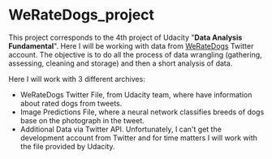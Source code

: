 # WeRateDogs_project
This project corresponds to the 4th project of Udacity "**Data Analysis Fundamental**". 
Here I will be working with data from [WeRateDogs](https://twitter.com/dog_rates) Twitter account. The objective is to do all the process of data wrangling (gathering, assessing, cleaning and storage) and then a short analysis of data.

Here I will work with 3 different archives:
- WeRateDogs Twitter File, from Udacity team, where have information about rated dogs from tweets.
- Image Predictions File, where a neural network classifies breeds of dogs base on the photograph in the tweet.
- Additional Data via Twitter API. Unfortunately, I can't get the development account from Twitter and for time matters I will work with the file provided by Udacity.
